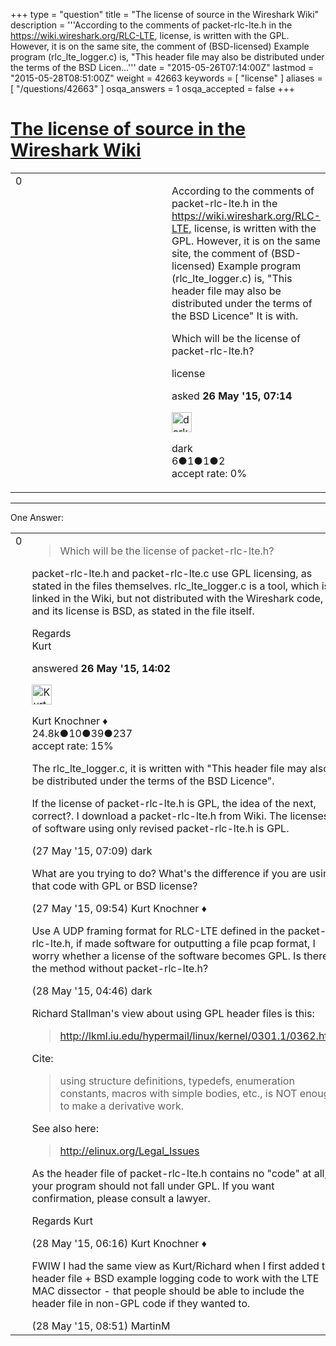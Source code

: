 +++
type = "question"
title = "The license of source in the Wireshark Wiki"
description = '''According to the comments of packet-rlc-lte.h in the https://wiki.wireshark.org/RLC-LTE, license, is written with the GPL.  However, it is on the same site, the comment of (BSD-licensed) Example program (rlc_lte_logger.c) is, &quot;This header file may also be distributed under the terms of the BSD Licen...'''
date = "2015-05-26T07:14:00Z"
lastmod = "2015-05-28T08:51:00Z"
weight = 42663
keywords = [ "license" ]
aliases = [ "/questions/42663" ]
osqa_answers = 1
osqa_accepted = false
+++

<div class="headNormal">

# [The license of source in the Wireshark Wiki](/questions/42663/the-license-of-source-in-the-wireshark-wiki)

</div>

<div id="main-body">

<div id="askform">

<table id="question-table" style="width:100%;"><colgroup><col style="width: 50%" /><col style="width: 50%" /></colgroup><tbody><tr class="odd"><td style="width: 30px; vertical-align: top"><div class="vote-buttons"><span id="post-42663-upvote" class="ajax-command post-vote up" rel="nofollow" title="I like this post (click again to cancel)"> </span><div id="post-42663-score" class="post-score" title="current number of votes">0</div><span id="post-42663-downvote" class="ajax-command post-vote down" rel="nofollow" title="I dont like this post (click again to cancel)"> </span> <span id="favorite-mark" class="ajax-command favorite-mark" rel="nofollow" title="mark/unmark this question as favorite (click again to cancel)"> </span><div id="favorite-count" class="favorite-count"></div></div></td><td><div id="item-right"><div class="question-body"><p>According to the comments of packet-rlc-lte.h in the <a href="https://wiki.wireshark.org/RLC-LTE,">https://wiki.wireshark.org/RLC-LTE,</a> license, is written with the GPL. However, it is on the same site, the comment of (BSD-licensed) Example program (rlc_lte_logger.c) is, "This header file may also be distributed under the terms of the BSD Licence" It is with.</p><p>Which will be the license of packet-rlc-lte.h?</p></div><div id="question-tags" class="tags-container tags"><span class="post-tag tag-link-license" rel="tag" title="see questions tagged &#39;license&#39;">license</span></div><div id="question-controls" class="post-controls"></div><div class="post-update-info-container"><div class="post-update-info post-update-info-user"><p>asked <strong>26 May '15, 07:14</strong></p><img src="https://secure.gravatar.com/avatar/a63d3b40bdcf5d86630b593ec9eb81ad?s=32&amp;d=identicon&amp;r=g" class="gravatar" width="32" height="32" alt="dark&#39;s gravatar image" /><p><span>dark</span><br />
<span class="score" title="6 reputation points">6</span><span title="1 badges"><span class="badge1">●</span><span class="badgecount">1</span></span><span title="1 badges"><span class="silver">●</span><span class="badgecount">1</span></span><span title="2 badges"><span class="bronze">●</span><span class="badgecount">2</span></span><br />
<span class="accept_rate" title="Rate of the user&#39;s accepted answers">accept rate:</span> <span title="dark has no accepted answers">0%</span></p></div></div><div id="comments-container-42663" class="comments-container"></div><div id="comment-tools-42663" class="comment-tools"></div><div class="clear"></div><div id="comment-42663-form-container" class="comment-form-container"></div><div class="clear"></div></div></td></tr></tbody></table>

------------------------------------------------------------------------

<div class="tabBar">

<span id="sort-top"></span>

<div class="headQuestions">

One Answer:

</div>

</div>

<span id="42676"></span>

<div id="answer-container-42676" class="answer">

<table style="width:100%;"><colgroup><col style="width: 50%" /><col style="width: 50%" /></colgroup><tbody><tr class="odd"><td style="width: 30px; vertical-align: top"><div class="vote-buttons"><span id="post-42676-upvote" class="ajax-command post-vote up" rel="nofollow" title="I like this post (click again to cancel)"> </span><div id="post-42676-score" class="post-score" title="current number of votes">0</div><span id="post-42676-downvote" class="ajax-command post-vote down" rel="nofollow" title="I dont like this post (click again to cancel)"> </span></div></td><td><div class="item-right"><div class="answer-body"><blockquote><p>Which will be the license of packet-rlc-lte.h?</p></blockquote><p>packet-rlc-lte.h and packet-rlc-lte.c use GPL licensing, as stated in the files themselves. rlc_lte_logger.c is a tool, which is linked in the Wiki, but not distributed with the Wireshark code, and its license is BSD, as stated in the file itself.</p><p>Regards<br />
Kurt</p></div><div class="answer-controls post-controls"></div><div class="post-update-info-container"><div class="post-update-info post-update-info-user"><p>answered <strong>26 May '15, 14:02</strong></p><img src="https://secure.gravatar.com/avatar/23b7bf5b13bc2c98b2e8aa9869ca5d75?s=32&amp;d=identicon&amp;r=g" class="gravatar" width="32" height="32" alt="Kurt%20Knochner&#39;s gravatar image" /><p><span>Kurt Knochner ♦</span><br />
<span class="score" title="24767 reputation points"><span>24.8k</span></span><span title="10 badges"><span class="badge1">●</span><span class="badgecount">10</span></span><span title="39 badges"><span class="silver">●</span><span class="badgecount">39</span></span><span title="237 badges"><span class="bronze">●</span><span class="badgecount">237</span></span><br />
<span class="accept_rate" title="Rate of the user&#39;s accepted answers">accept rate:</span> <span title="Kurt Knochner has 344 accepted answers">15%</span> </br></p></div></div><div id="comments-container-42676" class="comments-container"><span id="42699"></span><div id="comment-42699" class="comment"><div id="post-42699-score" class="comment-score"></div><div class="comment-text"><p>The rlc_lte_logger.c, it is written with "This header file may also be distributed under the terms of the BSD Licence".</p><p>If the license of packet-rlc-lte.h is GPL, the idea of the next, correct?. I download a packet-rlc-lte.h from Wiki. The licenses of software using only revised packet-rlc-lte.h is GPL.</p></div><div id="comment-42699-info" class="comment-info"><span class="comment-age">(27 May '15, 07:09)</span> <span class="comment-user userinfo">dark</span></div></div><span id="42709"></span><div id="comment-42709" class="comment"><div id="post-42709-score" class="comment-score"></div><div class="comment-text"><p>What are you trying to do? What's the difference if you are using that code with GPL or BSD license?</p></div><div id="comment-42709-info" class="comment-info"><span class="comment-age">(27 May '15, 09:54)</span> <span class="comment-user userinfo">Kurt Knochner ♦</span></div></div><span id="42726"></span><div id="comment-42726" class="comment"><div id="post-42726-score" class="comment-score"></div><div class="comment-text"><p>Use A UDP framing format for RLC-LTE defined in the packet-rlc-lte.h, if made software for outputting a file pcap format, I worry whether a license of the software becomes GPL. Is there the method without packet-rlc-lte.h?</p></div><div id="comment-42726-info" class="comment-info"><span class="comment-age">(28 May '15, 04:46)</span> <span class="comment-user userinfo">dark</span></div></div><span id="42731"></span><div id="comment-42731" class="comment"><div id="post-42731-score" class="comment-score"></div><div class="comment-text"><p>Richard Stallman's view about using GPL header files is this:</p><blockquote><p><a href="http://lkml.iu.edu/hypermail/linux/kernel/0301.1/0362.html">http://lkml.iu.edu/hypermail/linux/kernel/0301.1/0362.html</a></p></blockquote><p>Cite:</p><blockquote><p>using structure definitions, typedefs, enumeration constants, macros with simple bodies, etc., is NOT enough to make a derivative work.</p></blockquote><p>See also here:</p><blockquote><p><a href="http://elinux.org/Legal_Issues">http://elinux.org/Legal_Issues</a></p></blockquote><p>As the header file of packet-rlc-lte.h contains no "code" at all, your program should not fall under GPL. If you want confirmation, please consult a lawyer.</p><p>Regards Kurt</p></div><div id="comment-42731-info" class="comment-info"><span class="comment-age">(28 May '15, 06:16)</span> <span class="comment-user userinfo">Kurt Knochner ♦</span></div></div><span id="42733"></span><div id="comment-42733" class="comment"><div id="post-42733-score" class="comment-score"></div><div class="comment-text"><p>FWIW I had the same view as Kurt/Richard when I first added the header file + BSD example logging code to work with the LTE MAC dissector - that people should be able to include the header file in non-GPL code if they wanted to.</p></div><div id="comment-42733-info" class="comment-info"><span class="comment-age">(28 May '15, 08:51)</span> <span class="comment-user userinfo">MartinM</span></div></div></div><div id="comment-tools-42676" class="comment-tools"></div><div class="clear"></div><div id="comment-42676-form-container" class="comment-form-container"></div><div class="clear"></div></div></td></tr></tbody></table>

</div>

<div class="paginator-container-left">

</div>

</div>

</div>

